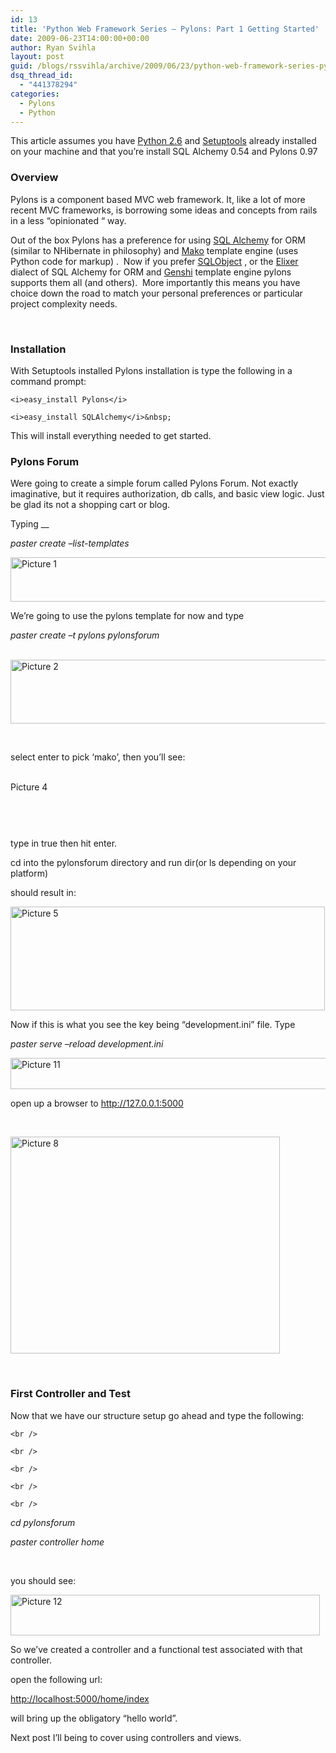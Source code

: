 ```yaml
---
id: 13
title: 'Python Web Framework Series – Pylons: Part 1 Getting Started'
date: 2009-06-23T14:00:00+00:00
author: Ryan Svihla
layout: post
guid: /blogs/rssvihla/archive/2009/06/23/python-web-framework-series-pylons-part-1-getting-started.aspx
dsq_thread_id:
  - "441378294"
categories:
  - Pylons
  - Python
---
```

This article assumes you have <a target="_blank" href="http://www.python.org/download/">Python 2.6</a> and <a target="_blank" href="http://pypi.python.org/pypi/setuptools">Setuptools</a> already installed on your machine and that you&rsquo;re install SQL Alchemy 0.54 and Pylons 0.97

### Overview

Pylons is a component based MVC web framework. It, like a lot of more recent MVC frameworks, is borrowing some ideas and concepts from rails&nbsp; in a less &ldquo;opinionated &ldquo; way. 

Out of the box Pylons has a preference for using <a target="_blank" href="http://www.sqlalchemy.org/">SQL Alchemy</a> for ORM (similar to NHibernate in philosophy) and <a target="_blank" href="http://www.makotemplates.org/">Mako</a> template engine (uses Python code for markup) .&nbsp; Now if you prefer <a target="_blank" href="http://www.sqlobject.org/">SQLObject</a> , or the <a target="_blank" href="http://elixir.ematia.de/trac/wiki">Elixer</a> dialect of SQL Alchemy for ORM and <a target="_blank" href="http://genshi.edgewall.org/">Genshi</a> template engine pylons supports them all (and others).&nbsp; More importantly this means you have choice down the road to match your personal preferences or particular project complexity needs.

&nbsp;

### Installation

With Setuptools installed Pylons installation is type the following in a command prompt:

`<i>easy_install Pylons</i>`

`<i>easy_install SQLAlchemy</i>&nbsp;`

This will install everything needed to get started. 

### 

### Pylons Forum

Were going to create a simple forum called Pylons Forum. Not exactly imaginative, but it requires authorization, db calls, and basic view logic. Just be glad its not a shopping cart or blog.

Typing __

_paster create &#8211;list-templates_ 

[<img src="//lostechies.com/ryansvihla/files/2011/03/Picture1_thumb_79E3F3A3.png" alt="Picture 1" style="border-right-width: 0px;border-top-width: 0px;border-bottom-width: 0px;border-left-width: 0px" border="0" height="71" width="506" />](//lostechies.com/ryansvihla/files/2011/03/Picture1_77A76AE7.png) 

We&rsquo;re going to use the pylons template for now and type 

_paster create &ndash;t pylons pylonsforum_

&nbsp;[<img src="//lostechies.com/ryansvihla/files/2011/03/Picture2_thumb_4BF9319C.png" alt="Picture 2" style="border-right-width: 0px;border-top-width: 0px;border-bottom-width: 0px;border-left-width: 0px" border="0" height="102" width="505" />](//lostechies.com/ryansvihla/files/2011/03/Picture2_5C056FA2.png) 

&nbsp;

select enter to pick &lsquo;mako&rsquo;, then you&rsquo;ll see:

&nbsp;[<img src="//lostechies.com/ryansvihla/files/2011/03/Picture4_thumb_0D936DE9.png" alt="Picture 4" style="border-right-width: 0px;border-top-width: 0px;border-bottom-width: 0px;border-left-width: 0px" border="0" height="14" width="503" />](//lostechies.com/ryansvihla/files/2011/03/Picture4_19292B28.png)

&nbsp;

&nbsp;

type in true then hit enter.

cd into the pylonsforum directory and run dir(or ls depending on your platform)

should result in:

[<img src="//lostechies.com/ryansvihla/files/2011/03/Picture5_thumb_043A3966.png" alt="Picture 5" style="border-right-width: 0px;border-top-width: 0px;border-bottom-width: 0px;border-left-width: 0px" border="0" height="166" width="503" />](//lostechies.com/ryansvihla/files/2011/03/Picture5_01FDB0AA.png) 

Now if this is what you see the key being &ldquo;development.ini&rdquo; file. Type

_paster serve &#8211;reload development.ini_ 

[<img src="//lostechies.com/ryansvihla/files/2011/03/Picture11_thumb_6F4B47A3.png" alt="Picture 11" style="border-right-width: 0px;border-top-width: 0px;border-bottom-width: 0px;border-left-width: 0px" border="0" height="50" width="510" />](//lostechies.com/ryansvihla/files/2011/03/Picture11_78384931.png) 

open up a browser to <http://127.0.0.1:5000>

&nbsp;

[<img src="//lostechies.com/ryansvihla/files/2011/03/Picture8_thumb_177D80B6.png" alt="Picture 8" style="border-right-width: 0px;border-top-width: 0px;border-bottom-width: 0px;border-left-width: 0px" border="0" height="347" width="431" />](//lostechies.com/ryansvihla/files/2011/03/Picture8_2EA8FB34.png) 

&nbsp;

### First Controller and Test

Now that we have our structure setup go ahead and type the following:

`<br />
` 

`<br />
` 

`<br />
` 

`<br />
` 

`<br />
` 

_cd pylonsforum_

_paster controller home_

&nbsp;

you should see:

[<img src="//lostechies.com/ryansvihla/files/2011/03/Picture12_thumb_5BA841DD.png" alt="Picture 12" style="border-right-width: 0px;border-top-width: 0px;border-bottom-width: 0px;border-left-width: 0px" border="0" height="65" width="495" />](//lostechies.com/ryansvihla/files/2011/03/Picture12_19A1D29C.png) 

So we&rsquo;ve created a controller and a functional test associated with that controller.

open the following url:

<http://localhost:5000/home/index>

will bring up the obligatory &ldquo;hello world&rdquo;.

Next post I&#8217;ll being to cover using controllers and views.